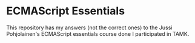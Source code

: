 # ECMAScript Essentials
This repository has my answers (not the correct ones) to the Jussi Pohjolainen's ECMAScript essentials course done I participated in TAMK.
